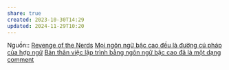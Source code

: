 ```yaml
---
share: true
created: 2023-10-30T14:29
updated: 2024-11-29T10:20
---
```

Nguồn:: [Revenge of the Nerds](http://www.paulgraham.com/icad.html?ref=blog.codinghorror.com)
[Mọi ngôn ngữ bậc cao đều là đường cú pháp của hợp ngữ](./M%E1%BB%8Di%20ng%C3%B4n%20ng%E1%BB%AF%20b%E1%BA%ADc%20cao%20%C4%91%E1%BB%81u%20l%C3%A0%20%C4%91%C6%B0%E1%BB%9Dng%20c%C3%BA%20ph%C3%A1p%20c%E1%BB%A7a%20h%E1%BB%A3p%20ng%E1%BB%AF.md)
[Bản thân việc lập trình bằng ngôn ngữ bậc cao đã là một dạng comment](../../../Kh%C3%A1i%20ni%E1%BB%87m%20c%C6%A1%20b%E1%BA%A3n%20v%C3%A0%20nguy%C3%AAn%20l%C3%BD%20l%E1%BA%ADp%20tr%C3%ACnh/Nguy%C3%AAn%20l%C3%BD/%C4%90%E1%BA%B7t%20t%C3%AAn%20bi%E1%BA%BFn,%20vi%E1%BA%BFt%20b%C3%ACnh%20lu%E1%BA%ADn/B%E1%BA%A3n%20th%C3%A2n%20vi%E1%BB%87c%20l%E1%BA%ADp%20tr%C3%ACnh%20b%E1%BA%B1ng%20ng%C3%B4n%20ng%E1%BB%AF%20b%E1%BA%ADc%20cao%20%C4%91%C3%A3%20l%C3%A0%20m%E1%BB%99t%20d%E1%BA%A1ng%20comment.md)
